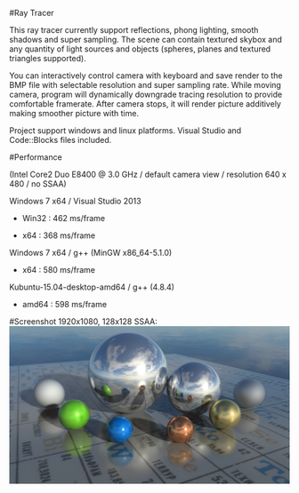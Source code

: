 #Ray Tracer

This ray tracer currently support reflections, phong lighting, smooth shadows and super sampling.
The scene can contain textured skybox and any quantity of light sources and objects (spheres, planes and textured triangles supported).

You can interactively control camera with keyboard and save render to the BMP file with selectable resolution and super sampling rate. While moving camera, program will dynamically downgrade tracing resolution to provide comfortable framerate. After camera stops, it will render picture additively making smoother picture with time.

Project support windows and linux platforms. 
Visual Studio and Code::Blocks files included.

#Performance 

(Intel Core2 Duo E8400 @ 3.0 GHz / default camera view / resolution 640 x 480 / no SSAA)

Windows 7 x64 / Visual Studio 2013
  
- Win32 : 462 ms/frame
    
- x64 : 368 ms/frame
    
Windows 7 x64 / g++ (MinGW x86_64-5.1.0)
  
- x64 : 580 ms/frame
    
Kubuntu-15.04-desktop-amd64 / g++ (4.8.4)
  
- amd64 : 598 ms/frame
    
    
#Screenshot
1920x1080, 128x128 SSAA:
[<img src="https://raw.githubusercontent.com/BaZzz01010101/ReflaxMan/master/scrnshoot.jpg" />](https://raw.githubusercontent.com/BaZzz01010101/ReflaxMan/master/scrnshoot.jpg)
